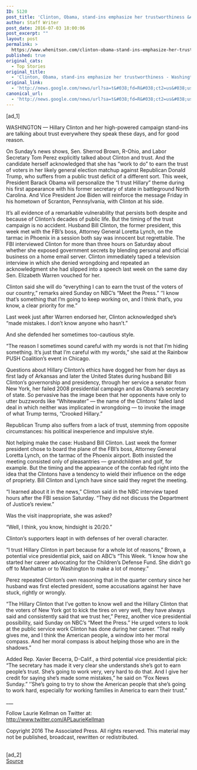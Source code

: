 ```yaml
---
ID: 5120
post_title: 'Clinton, Obama, stand-ins emphasize her trustworthiness &#8211; Washington Post'
author: Staff Writer
post_date: 2016-07-03 18:00:06
post_excerpt: ""
layout: post
permalink: >
  https://www.whenitson.com/clinton-obama-stand-ins-emphasize-her-trustworthiness-washington-post/
published: true
original_cats:
  - Top Stories
original_title:
  - 'Clinton, Obama, stand-ins emphasize her trustworthiness - Washington Post'
original_link:
  - 'http://news.google.com/news/url?sa=t&#038;fd=R&#038;ct2=us&#038;usg=AFQjCNE7TKmK61NXtWDHvajKaUOL31Kl3g&#038;clid=c3a7d30bb8a4878e06b80cf16b898331&#038;cid=52779142797115&#038;ei=pFJ5V5DxHsORhAG86p3IBQ&#038;url=https://www.washingtonpost.com/politics/whitehouse/clinton-obama-stand-ins-emphasize-her-trustworthiness/2016/07/03/d4da8dca-4142-11e6-a76d-3550dba926ac_story.html'
canonical_url:
  - 'http://news.google.com/news/url?sa=t&#038;fd=R&#038;ct2=us&#038;usg=AFQjCNE7TKmK61NXtWDHvajKaUOL31Kl3g&#038;clid=c3a7d30bb8a4878e06b80cf16b898331&#038;cid=52779142797115&#038;ei=pFJ5V5DxHsORhAG86p3IBQ&#038;url=https://www.washingtonpost.com/politics/whitehouse/clinton-obama-stand-ins-emphasize-her-trustworthiness/2016/07/03/d4da8dca-4142-11e6-a76d-3550dba926ac_story.html'
---
```

 [ad_1]
<br><div id=""><p>WASHINGTON — Hillary Clinton and her high-powered campaign stand-ins are talking about trust everywhere they speak these days, and for good reason.</p> <p>On Sunday’s news shows, Sen. Sherrod Brown, R-Ohio, and Labor Secretary Tom Perez explicitly talked about Clinton and trust. And the candidate herself acknowledged that she has “work to do” to earn the trust of voters in her likely general election matchup against Republican Donald Trump, who suffers from a public trust deficit of a different sort. This week, President Barack Obama will personalize the “I trust Hillary” theme during his first appearance with his former secretary of state in battleground North Carolina. And Vice President Joe Biden will reinforce the message Friday in his hometown of Scranton, Pennsylvania, with Clinton at his side.</p> <p>It’s all evidence of a remarkable vulnerability that persists both despite and because of Clinton’s decades of public life. But the timing of the trust campaign is no accident. Husband Bill Clinton, the former president, this week met with the FBI’s boss, Attorney General Loretta Lynch, on the tarmac in Phoenix in a session both say was innocent but regrettable. The FBI interviewed Clinton for more than three hours on Saturday about whether she exposed government secrets by blending personal and official business on a home email server. Clinton immediately taped a television interview in which she denied wrongdoing and repeated an acknowledgment she had slipped into a speech last week on the same day Sen. Elizabeth Warren vouched for her.</p> <p>Clinton said she will do “everything I can to earn the trust of the voters of our country,” remarks aired Sunday on NBC’s “Meet the Press.” ‘’I know that’s something that I’m going to keep working on, and I think that’s, you know, a clear priority for me.”</p> <p>Last week just after Warren endorsed her, Clinton acknowledged she’s “made mistakes. I don’t know anyone who hasn’t.”</p> <p>And she defended her sometimes too-cautious style.</p> <p> “The reason I sometimes sound careful with my words is not that I’m hiding something. It’s just that I’m careful with my words,” she said at the Rainbow PUSH Coalition’s event in Chicago.</p> <p>Questions about Hillary Clinton’s ethics have dogged her from her days as first lady of Arkansas and later the United States during husband Bill Clinton’s governorship and presidency, through her service a senator from New York, her failed 2008 presidential campaign and as Obama’s secretary of state. So pervasive has the image been that her opponents have only to utter buzzwords like “Whitewater” — the name of the Clintons’ failed land deal in which neither was implicated in wrongdoing — to invoke the image of what Trump terms, “Crooked Hillary.”</p> <p>Republican Trump also suffers from a lack of trust, stemming from opposite circumstances: his political inexperience and impulsive style.</p> <p>Not helping make the case: Husband Bill Clinton. Last week the former president chose to board the plane of the FBI’s boss, Attorney General Loretta Lynch, on the tarmac of the Phoenix airport. Both insisted the meeting consisted only of pleasantries — grandchildren and golf, for example. But the timing and the appearance of the confab fed right into the idea that the Clintons have a tendency to wield their influence on the edge of propriety. Bill Clinton and Lynch have since said they regret the meeting.</p> <p> “I learned about it in the news,” Clinton said in the NBC interview taped hours after the FBI session Saturday. “They did not discuss the Department of Justice’s review.”</p> <p>Was the visit inappropriate, she was asked?</p> <p> “Well, I think, you know, hindsight is 20/20.”</p> <p>Clinton’s supporters leapt in with defenses of her overall character.</p> <p> “I trust Hillary Clinton in part because for a whole lot of reasons,” Brown, a potential vice presidential pick, said on ABC’s “This Week. “I know how she started her career advocating for the Children’s Defense Fund. She didn’t go off to Manhattan or to Washington to make a lot of money.”</p> <p>Perez repeated Clinton’s own reasoning that in the quarter century since her husband was first elected president, some accusations against her have stuck, rightly or wrongly.</p> <p> “The Hillary Clinton that I’ve gotten to know well and the Hillary Clinton that the voters of New York got to kick the tires on very well, they have always said and consistently said that we trust her,” Perez, another vice presidential possibility, said Sunday on NBC’s “Meet the Press.” He urged voters to look at the public service work Clinton has done during her career. “That really gives me, and I think the American people, a window into her moral compass. And her moral compass is about helping those who are in the shadows.”</p> <p>Added Rep. Xavier Becerra, D-Calif., a third potential vice presidential pick: “The secretary has made it very clear she understands she’s got to earn people’s trust. She’s going to work very, very hard to do that. And I give her credit for saying she’s made some mistakes,” he said on “Fox News Sunday.” ‘’She’s going to try to show the American people that she’s going to work hard, especially for working families in America to earn their trust.”</p> <p>___</p> <p>Follow Laurie Kellman on Twitter at: http://www.twitter.com/APLaurieKellman</p> <p>Copyright 2016 The Associated Press. All rights reserved. This material may not be published, broadcast, rewritten or redistributed.</p> </div>
<br>[ad_2]
<br><a href="http://news.google.com/news/url?sa=t&#038;fd=R&#038;ct2=us&#038;usg=AFQjCNE7TKmK61NXtWDHvajKaUOL31Kl3g&#038;clid=c3a7d30bb8a4878e06b80cf16b898331&#038;cid=52779142797115&#038;ei=pFJ5V5DxHsORhAG86p3IBQ&#038;url=https://www.washingtonpost.com/politics/whitehouse/clinton-obama-stand-ins-emphasize-her-trustworthiness/2016/07/03/d4da8dca-4142-11e6-a76d-3550dba926ac_story.html">Source </a>